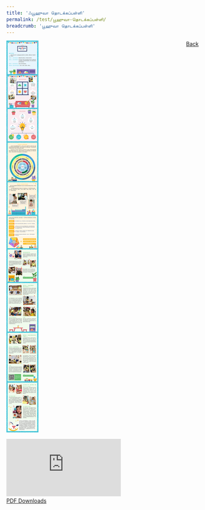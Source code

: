 ```yaml
---
title: 'ஃபூஹுவா தொடக்கப்பள்ளி'
permalink: /test/பூஹுவா-தொடக்கப்பள்ளி/
breadcrumb: 'பூஹுவா தொடக்கப்பள்ளி'
---
```

<a href="/gallery/தமிழ்மொழிக் -காட்சிக்கூடம்-tamil-exhibitions-c/schools/" style="float:right;">Back</a>
 <img src="/images/AGAPE-Presch-Poster.jpg"> <br/>
<div class="video-container">
  <iframe src="https://www.youtube.com/embed/d6fmLlW8eoE" frameborder="0" allow="accelerometer; autoplay; encrypted-media; gyroscope; picture-in-picture" allowfullscreen></iframe></div>
<a href="/Sharing-Sessions/01-website-exhibitor-template-pdf.pdf" download>PDF Downloads</a>
